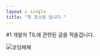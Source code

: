 ```yaml
---
layout : single
title: "첫 포스팅 입니다."
---
```

#1 개발자 TIL에 관련된 글을 적을겁니다. 

![코딩페페]({{site.url}}\images\2024-12-30-first\코딩페페.jpg)

